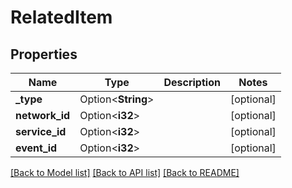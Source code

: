 # RelatedItem

## Properties

Name | Type | Description | Notes
------------ | ------------- | ------------- | -------------
**_type** | Option<**String**> |  | [optional]
**network_id** | Option<**i32**> |  | [optional]
**service_id** | Option<**i32**> |  | [optional]
**event_id** | Option<**i32**> |  | [optional]

[[Back to Model list]](../README.md#documentation-for-models) [[Back to API list]](../README.md#documentation-for-api-endpoints) [[Back to README]](../README.md)


